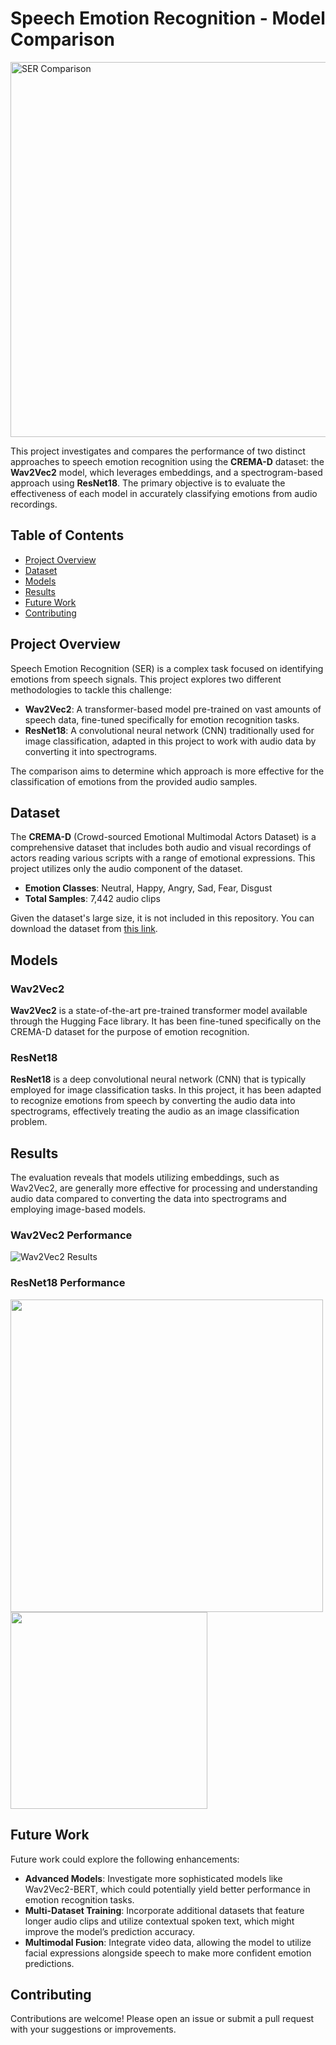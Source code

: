 # Speech Emotion Recognition - Model Comparison

<img src="https://github.com/user-attachments/assets/5c34b467-437e-4947-a9d5-b9b24a902d18" alt="SER Comparison" width="600"/>

This project investigates and compares the performance of two distinct approaches to speech emotion recognition using the **CREMA-D** dataset: the **Wav2Vec2** model, which leverages embeddings, and a spectrogram-based approach using **ResNet18**. The primary objective is to evaluate the effectiveness of each model in accurately classifying emotions from audio recordings.

## Table of Contents
- [Project Overview](#project-overview)
- [Dataset](#dataset)
- [Models](#models)
- [Results](#results)
- [Future Work](#future-work)
- [Contributing](#contributing)
  
## Project Overview

Speech Emotion Recognition (SER) is a complex task focused on identifying emotions from speech signals. This project explores two different methodologies to tackle this challenge:

- **Wav2Vec2**: A transformer-based model pre-trained on vast amounts of speech data, fine-tuned specifically for emotion recognition tasks.
- **ResNet18**: A convolutional neural network (CNN) traditionally used for image classification, adapted in this project to work with audio data by converting it into spectrograms.

The comparison aims to determine which approach is more effective for the classification of emotions from the provided audio samples.

## Dataset

The **CREMA-D** (Crowd-sourced Emotional Multimodal Actors Dataset) is a comprehensive dataset that includes both audio and visual recordings of actors reading various scripts with a range of emotional expressions. This project utilizes only the audio component of the dataset.

- **Emotion Classes**: Neutral, Happy, Angry, Sad, Fear, Disgust
- **Total Samples**: 7,442 audio clips

Given the dataset's large size, it is not included in this repository. You can download the dataset from [this link](https://github.com/CheyneyComputerScience/CREMA-D).

## Models

### Wav2Vec2
**Wav2Vec2** is a state-of-the-art pre-trained transformer model available through the Hugging Face library. It has been fine-tuned specifically on the CREMA-D dataset for the purpose of emotion recognition.

### ResNet18
**ResNet18** is a deep convolutional neural network (CNN) that is typically employed for image classification tasks. In this project, it has been adapted to recognize emotions from speech by converting the audio data into spectrograms, effectively treating the audio as an image classification problem.

## Results

The evaluation reveals that models utilizing embeddings, such as Wav2Vec2, are generally more effective for processing and understanding audio data compared to converting the data into spectrograms and employing image-based models.

### Wav2Vec2 Performance

![Wav2Vec2 Results](https://github.com/user-attachments/assets/7691216e-6c1c-4269-acc9-4af4801af1a7)

### ResNet18 Performance

<p float="left">
    <img src="https://github.com/user-attachments/assets/de4fd2fe-ca87-44f7-95de-925b976cca7b" width="500" />
    <img src="https://github.com/user-attachments/assets/2553f08b-3d2f-42a5-b38a-ebaefa297800" width="315" />
</p>


## Future Work

Future work could explore the following enhancements:

- **Advanced Models**: Investigate more sophisticated models like Wav2Vec2-BERT, which could potentially yield better performance in emotion recognition tasks.
- **Multi-Dataset Training**: Incorporate additional datasets that feature longer audio clips and utilize contextual spoken text, which might improve the model’s prediction accuracy.
- **Multimodal Fusion**: Integrate video data, allowing the model to utilize facial expressions alongside speech to make more confident emotion predictions.

## Contributing

Contributions are welcome! Please open an issue or submit a pull request with your suggestions or improvements.
